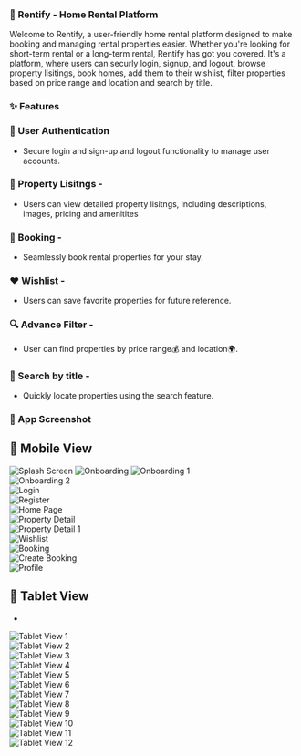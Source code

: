 ### 🏡 Rentify - Home Rental Platform

Welcome to Rentify, a user-friendly home rental platform designed to make booking and managing rental properties easier. Whether you're looking for short-term rental or a long-term rental, Rentify has got you covered. It's a platform, where users can securly login, signup, and logout, browse property lisitings, book homes, add them to their wishlist, filter properties based on price range and location and search by title.

### ✨ Features

### 🔑 User Authentication

- Secure login and sign-up and logout functionality to manage user accounts.

### 📜 Property Lisitngs -

- Users can view detailed property lisitngs, including descriptions, images, pricing and amenitites

### 📆 Booking -

- Seamlessly book rental properties for your stay.

### ❤️ Wishlist -

- Users can save favorite properties for future reference.

### 🔍 Advance Filter -

- User can find properties by price range💰 and location🌍.

### 🔎 Search by title -

- Quickly locate properties using the search feature.

### 📱 App Screenshot

## 📱 Mobile View

![Splash Screen](assets/images/splashscreen.png)  ![Onboarding](assets/images/onboarding.png) ![Onboarding 1](assets/images/onboarding1.png)  
![Onboarding 2](assets/images/onboarding_2.png)  
![Login](assets/images/login.png)  
![Register](assets/images/register.png)  
![Home Page](assets/images/HomePage.png)  
![Property Detail](assets/images/PropertyDetail.png)  
![Property Detail 1](assets/images/PropertyDetail_1.png)  
![Wishlist](assets/images/wishlist.png)  
![Booking](assets/images/booking.png)  
![Create Booking](assets/images/create_booking.png)  
![Profile](assets/images/profile.png)

## 📱 Tablet View
-
![Tablet View 1](assets/images/tab.png)  
![Tablet View 2](assets/images/tab1.png)  
![Tablet View 3](assets/images/tab2.png)  
![Tablet View 4](assets/images/tab3.png)  
![Tablet View 5](assets/images/tab4.png)  
![Tablet View 6](assets/images/tab5.png)  
![Tablet View 7](assets/images/tab6.png)  
![Tablet View 8](assets/images/tab7.png)  
![Tablet View 9](assets/images/tab8.png)  
![Tablet View 10](assets/images/tab9.png)  
![Tablet View 11](assets/images/tab10.png)  
![Tablet View 12](assets/images/tab11.png)
